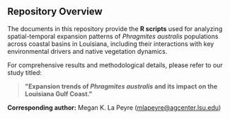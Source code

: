 ## Repository Overview

The documents in this repository provide the **R scripts** used for analyzing spatial-temporal expansion patterns of *Phragmites australis* populations across coastal basins in Louisiana, including their interactions with key environmental drivers and native vegetation dynamics.

For comprehensive results and methodological details, please refer to our study titled:

> **"Expansion trends of *Phragmites australis* and its impact on the Louisiana Gulf Coast."**

**Corresponding author:** Megan K. La Peyre ([mlapeyre@agcenter.lsu.edu](mailto:mlapeyre@agcenter.lsu.edu))
